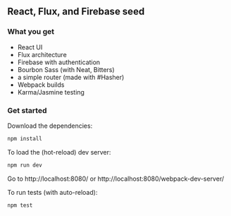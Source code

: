 ## React, Flux, and Firebase seed

### What you get

* React UI
* Flux architecture
* Firebase with authentication
* Bourbon Sass (with Neat, Bitters)
* a simple router (made with #Hasher)
* Webpack builds
* Karma/Jasmine testing

### Get started

Download the dependencies:
```javascript
npm install
```

To load the (hot-reload) dev server:
```javascript
npm run dev
```
Go to http://localhost:8080/ or
http://localhost:8080/webpack-dev-server/

To run tests (with auto-reload):
```javascript
npm test
```
